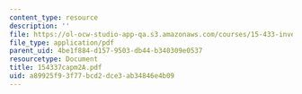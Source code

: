 ```yaml
---
content_type: resource
description: ''
file: https://ol-ocw-studio-app-qa.s3.amazonaws.com/courses/15-433-investments-spring-2003/a89925f93f77bcd2dce3ab34846e4b09_154337capm2A.pdf
file_type: application/pdf
parent_uid: 4be1f884-d157-9503-db44-b340309e0537
resourcetype: Document
title: 154337capm2A.pdf
uid: a89925f9-3f77-bcd2-dce3-ab34846e4b09
---
```

